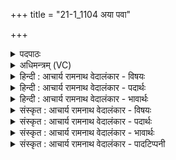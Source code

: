 +++
title = "21-1_1104 अया पवा"

+++
<details><summary>पदपाठः</summary>

अ꣣या꣢। प꣡वा꣢। प꣣वस्व। एना꣢। व꣡सू꣢꣯नि। मा꣣ꣳश्चत्वे꣢। इ꣣न्दो। स꣡र꣢꣯सि। प्र। ध꣣न्व। ब्रध्नः꣢। चि꣣त्। य꣡स्य꣢꣯। वा꣡तः꣢꣯। न। जू꣡ति꣢꣯म्। पु꣣रु꣡मे꣢धाः। पु꣣रु। मे꣡धाः꣢꣯। चि꣣त्। त꣡क꣢꣯वे। न꣡र꣢꣯म्। धा꣣त्। ११०४।
</details>

<details><summary>अधिमन्त्रम् (VC)</summary>

- पवमानः सोमः
- कुत्स आङ्गिरसः
- त्रिष्टुप्
- धैवतः
</details>

<details><summary>हिन्दी : आचार्य रामनाथ वेदालंकार - विषयः</summary>

प्रथम ऋचा पूर्वार्चिक में ५४१ क्रमाङ्क पर परमात्मा के पक्ष में व्याख्यात की जा चुकी है। यहाँ वही विषय प्रकारान्तर से वर्णित किया जा रहा है।
</details>

<details><summary>हिन्दी : आचार्य रामनाथ वेदालंकार - पदार्थः</summary>

पदार्थान्वय -  हे (इन्दो) तेजस्वी, आनन्दरस से सराबोर करनेवाले परमात्मन्, आप (अया) इस (पवा) धारा के साथ (एना) इन (वसूनी) दिव्य और भौतिक धनों को (पवस्व) प्रवाहित करो, (मांश्चत्वे) अभिमानी काम-क्रोध आदि शत्रुओं को नष्ट करनेवाले (सरसि) गतिशील जीवात्मा में (प्र धन्व) पहुँचो, (पुरुमेधाः चित्) बहुत मेधावी मनुष्य भी (तकवे) प्रगति के लिए (यस्य) जिन आपके (नरम्) नेतृत्व के गुण को (धात्) धारण करता है, (ब्रध्नः चित्) महान् (वातः) वायु (न) जैसे (जूतिम्) वेग को (धात्) धारण करता है ॥१॥ यहाँ उपमालङ्कार है ॥१॥
</details>

<details><summary>हिन्दी : आचार्य रामनाथ वेदालंकार - भावार्थः</summary>

भावार्थ -  वायु आदि सभी प्राकृतिक पदार्थ और सभी मनुष्य परमात्मा के ही पास से अपनी-अपनी शक्ति पाते हैं,उसके सरंक्षण के बिना वे कुछ भी नहीं कर सकते ॥१॥
</details>

<details><summary>संस्कृत : आचार्य रामनाथ वेदालंकार - विषयः</summary>

तत्र प्रथमा ऋक् पूर्वार्चिके ५४१ क्रमाङ्के परमात्मपक्षे व्याख्याता। अत्र स एव विषयः प्रकारान्तरेण वर्ण्यते।
</details>

<details><summary>संस्कृत : आचार्य रामनाथ वेदालंकार - पदार्थः</summary>

पदार्थान्वय -  हे (इन्दो) तेजस्विन् आनन्दरसेन क्लेदक परमात्मन् ! त्वम् (अया) अनया (पवा) पवया, धारया। [पवते प्रवहति इति पवा तया, तृतीयैकवचने ‘सुपां सुलुक्०’ अ० ७।१।३९ इत्यनेन विभक्तेराकारादेशः।] (एना) एनानि (वसूनि) दिव्यानि भौतिकानि च धनानि (पवस्व) प्रवाहय, (मांश्चत्वे) मान् अभिमन्यमानान् कामक्रोधादिशत्रून् चातयति नाशयतीति तस्मिन् (सरसि) गतिशीले जीवात्मनि। [सरति अग्रे गच्छतीति सरः।] (प्र धन्व) प्रकर्षेण गच्छ, (पुरुमेधाः चित्) बहुमेधावान् जनोऽपि (तकवे) प्रगतये। [तकतिः गतिकर्मा। निघं० २।१४।] (यस्य) यस्य तव (नरम्) नेतृत्वगुणम् (धात्) दधाति, (ब्रध्नः चित्) महान् (वातः) वायुः (न) यथा (जूतिम्) वेगम् (धात्) दधाति ॥१॥ अत्रोपमालङ्कारः ॥१॥
</details>

<details><summary>संस्कृत : आचार्य रामनाथ वेदालंकार - भावार्थः</summary>

भावार्थ -  वाय्वादयः सर्वेऽपि प्राकृतिकाः पदार्था निखिला अपि मनुष्याश्च परमात्मन एव सकाशात् स्वां स्वां शक्तिमाप्नुवन्ति,तस्य संरक्षणं विना तेऽकिञ्चित्करा एव ॥१॥
</details>

<details><summary>संस्कृत : आचार्य रामनाथ वेदालंकार - पादटिप्पनी</summary>

टिप्पनी -   १.ऋ० ९।९७।५२ ‘ब्र॒ध्नश्चि॒दत्र॒ वातो॒ न जू॒तः पु॑रु॒ मेधश्चि॒त् तक॑वे॒ नरं दात्’ इत्युत्तरार्धपाठः। साम० ५४१।
</details>